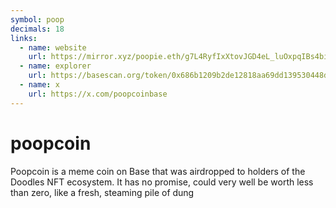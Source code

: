 ```yaml
---
symbol: poop
decimals: 18
links:
  - name: website
    url: https://mirror.xyz/poopie.eth/g7L4RyfIxXtovJGD4eL_luOxpqIBs4bip_4FMTs1Ctc
  - name: explorer
    url: https://basescan.org/token/0x686b1209b2de12818aa69dd139530448d0c792b3
  - name: x
    url: https://x.com/poopcoinbase
---
```


# poopcoin

Poopcoin is a meme coin on Base that was airdropped to holders of the Doodles NFT ecosystem. It has no promise, could very well be worth less than zero, like a fresh, steaming pile of dung
